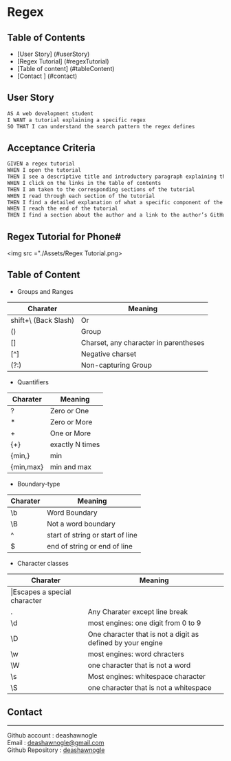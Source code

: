 # Regex

## Table of Contents
- [User Story] (#userStory)
- [Regex Tutorial] (#regexTutorial)
- [Table of content] (#tableContent)
- [Contact ] (#contact)

## User Story <a href ="userStory"></a>


```md
AS A web development student
I WANT a tutorial explaining a specific regex
SO THAT I can understand the search pattern the regex defines
```

## Acceptance Criteria

```md
GIVEN a regex tutorial
WHEN I open the tutorial
THEN I see a descriptive title and introductory paragraph explaining the purpose of the tutorial, a summary describing the regex featured in the tutorial, a table of contents linking to different sections that break down each component of the regex and explain what it does, and a section about the author with a link to the author’s GitHub profile
WHEN I click on the links in the table of contents
THEN I am taken to the corresponding sections of the tutorial
WHEN I read through each section of the tutorial
THEN I find a detailed explanation of what a specific component of the regex does
WHEN I reach the end of the tutorial
THEN I find a section about the author and a link to the author’s GitHub profile
```

## Regex Tutorial for Phone# <a href = "regexTutorial"></a>

<img src ="./Assets/Regex Tutorial.png>



## Table of Content <a href ="tableContent"></a>
- Groups and Ranges

|Charater|Meaning|
|-----|-----|
|shift+\ (Back Slash)|Or|
|()|Group|
|[]|Charset, any character in parentheses|
|[^]|Negative charset|
|(?:)|Non-capturing Group|


- Quantifiers

|Charater|Meaning|
|-----|-----|
|?|Zero or One|
|*|Zero or More|
|+|One or More|
|{+}|exactly N times|
|{min,}|min|
|{min,max}|min and max|


- Boundary-type

|Charater|Meaning|
|-----|-----|
|\b|Word Boundary|
|\B|Not a word boundary|
|^|start of string or start of line|
|$|end of string or end of line|


- Character classes

|Charater|Meaning|
|-----|-----|
|\|Escapes a special character|
|.|Any Charater except line break|
|\d|most engines: one digit from 0 to 9|
|\D|One character that is not a digit as defined by your engine|
|\w|most engines: word chracters|
|\W|one character that is not a word|
|\s|Most engines: whitespace character|
|\S|one character that is not a whitespace|



## Contact  <a href = "contact"></a>
------------------
Github account : deashawnogle<br>
Email : deashawnogle@gmail.com<br>
Github Repository : <a href="https://github.com/deashawnogle">deashawnogle</a>